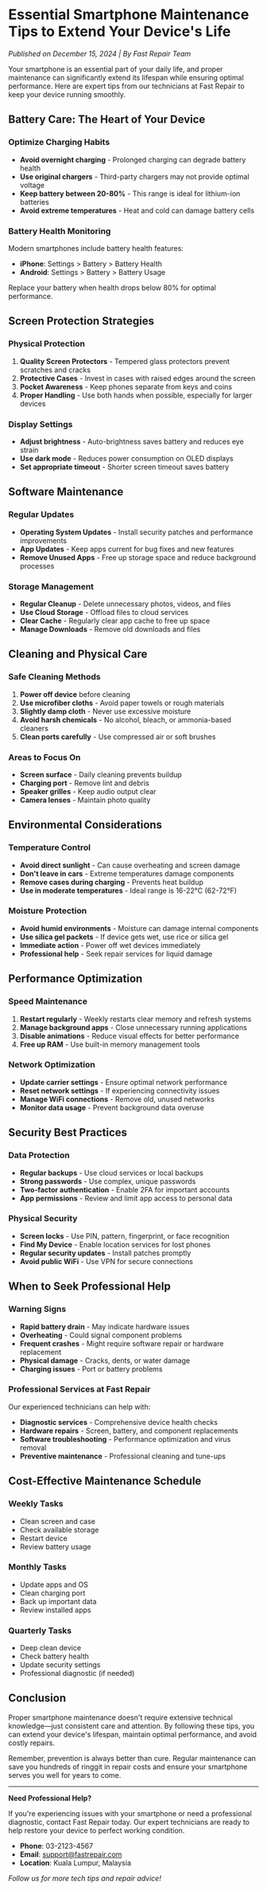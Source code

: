
# Essential Smartphone Maintenance Tips to Extend Your Device's Life

*Published on December 15, 2024 | By Fast Repair Team*

Your smartphone is an essential part of your daily life, and proper maintenance can significantly extend its lifespan while ensuring optimal performance. Here are expert tips from our technicians at Fast Repair to keep your device running smoothly.

## Battery Care: The Heart of Your Device

### Optimize Charging Habits
- **Avoid overnight charging** - Prolonged charging can degrade battery health
- **Use original chargers** - Third-party chargers may not provide optimal voltage
- **Keep battery between 20-80%** - This range is ideal for lithium-ion batteries
- **Avoid extreme temperatures** - Heat and cold can damage battery cells

### Battery Health Monitoring
Modern smartphones include battery health features:
- **iPhone**: Settings > Battery > Battery Health
- **Android**: Settings > Battery > Battery Usage

Replace your battery when health drops below 80% for optimal performance.

## Screen Protection Strategies

### Physical Protection
1. **Quality Screen Protectors** - Tempered glass protectors prevent scratches and cracks
2. **Protective Cases** - Invest in cases with raised edges around the screen
3. **Pocket Awareness** - Keep phones separate from keys and coins
4. **Proper Handling** - Use both hands when possible, especially for larger devices

### Display Settings
- **Adjust brightness** - Auto-brightness saves battery and reduces eye strain
- **Use dark mode** - Reduces power consumption on OLED displays
- **Set appropriate timeout** - Shorter screen timeout saves battery

## Software Maintenance

### Regular Updates
- **Operating System Updates** - Install security patches and performance improvements
- **App Updates** - Keep apps current for bug fixes and new features
- **Remove Unused Apps** - Free up storage space and reduce background processes

### Storage Management
- **Regular Cleanup** - Delete unnecessary photos, videos, and files
- **Use Cloud Storage** - Offload files to cloud services
- **Clear Cache** - Regularly clear app cache to free up space
- **Manage Downloads** - Remove old downloads and files

## Cleaning and Physical Care

### Safe Cleaning Methods
1. **Power off device** before cleaning
2. **Use microfiber cloths** - Avoid paper towels or rough materials
3. **Slightly damp cloth** - Never use excessive moisture
4. **Avoid harsh chemicals** - No alcohol, bleach, or ammonia-based cleaners
5. **Clean ports carefully** - Use compressed air or soft brushes

### Areas to Focus On
- **Screen surface** - Daily cleaning prevents buildup
- **Charging port** - Remove lint and debris
- **Speaker grilles** - Keep audio output clear
- **Camera lenses** - Maintain photo quality

## Environmental Considerations

### Temperature Control
- **Avoid direct sunlight** - Can cause overheating and screen damage
- **Don't leave in cars** - Extreme temperatures damage components
- **Remove cases during charging** - Prevents heat buildup
- **Use in moderate temperatures** - Ideal range is 16-22°C (62-72°F)

### Moisture Protection
- **Avoid humid environments** - Moisture can damage internal components
- **Use silica gel packets** - If device gets wet, use rice or silica gel
- **Immediate action** - Power off wet devices immediately
- **Professional help** - Seek repair services for liquid damage

## Performance Optimization

### Speed Maintenance
1. **Restart regularly** - Weekly restarts clear memory and refresh systems
2. **Manage background apps** - Close unnecessary running applications
3. **Disable animations** - Reduce visual effects for better performance
4. **Free up RAM** - Use built-in memory management tools

### Network Optimization
- **Update carrier settings** - Ensure optimal network performance
- **Reset network settings** - If experiencing connectivity issues
- **Manage WiFi connections** - Remove old, unused networks
- **Monitor data usage** - Prevent background data overuse

## Security Best Practices

### Data Protection
- **Regular backups** - Use cloud services or local backups
- **Strong passwords** - Use complex, unique passwords
- **Two-factor authentication** - Enable 2FA for important accounts
- **App permissions** - Review and limit app access to personal data

### Physical Security
- **Screen locks** - Use PIN, pattern, fingerprint, or face recognition
- **Find My Device** - Enable location services for lost phones
- **Regular security updates** - Install patches promptly
- **Avoid public WiFi** - Use VPN for secure connections

## When to Seek Professional Help

### Warning Signs
- **Rapid battery drain** - May indicate hardware issues
- **Overheating** - Could signal component problems
- **Frequent crashes** - Might require software repair or hardware replacement
- **Physical damage** - Cracks, dents, or water damage
- **Charging issues** - Port or battery problems

### Professional Services at Fast Repair
Our experienced technicians can help with:
- **Diagnostic services** - Comprehensive device health checks
- **Hardware repairs** - Screen, battery, and component replacements
- **Software troubleshooting** - Performance optimization and virus removal
- **Preventive maintenance** - Professional cleaning and tune-ups

## Cost-Effective Maintenance Schedule

### Weekly Tasks
- Clean screen and case
- Check available storage
- Restart device
- Review battery usage

### Monthly Tasks
- Update apps and OS
- Clean charging port
- Back up important data
- Review installed apps

### Quarterly Tasks
- Deep clean device
- Check battery health
- Update security settings
- Professional diagnostic (if needed)

## Conclusion

Proper smartphone maintenance doesn't require extensive technical knowledge—just consistent care and attention. By following these tips, you can extend your device's lifespan, maintain optimal performance, and avoid costly repairs.

Remember, prevention is always better than cure. Regular maintenance can save you hundreds of ringgit in repair costs and ensure your smartphone serves you well for years to come.

---

**Need Professional Help?**

If you're experiencing issues with your smartphone or need a professional diagnostic, contact Fast Repair today. Our expert technicians are ready to help restore your device to perfect working condition.

- **Phone**: 03-2123-4567
- **Email**: support@fastrepair.com
- **Location**: Kuala Lumpur, Malaysia

*Follow us for more tech tips and repair advice!*

